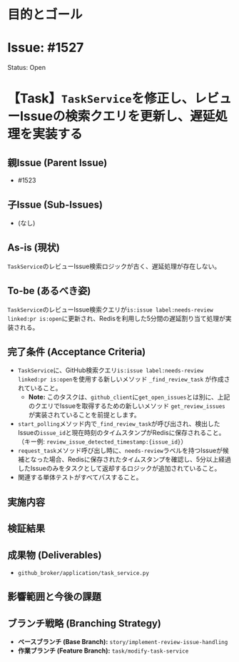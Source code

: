 # 目的とゴール
# Issue: #1527
Status: Open
# 【Task】`TaskService`を修正し、レビューIssueの検索クエリを更新し、遅延処理を実装する

## 親Issue (Parent Issue)
- #1523

## 子Issue (Sub-Issues)
- (なし)

## As-is (現状)
`TaskService`のレビューIssue検索ロジックが古く、遅延処理が存在しない。

## To-be (あるべき姿)
`TaskService`のレビューIssue検索クエリが`is:issue label:needs-review linked:pr is:open`に更新され、Redisを利用した5分間の遅延割り当て処理が実装される。

## 完了条件 (Acceptance Criteria)
- `TaskService`に、GitHub検索クエリ`is:issue label:needs-review linked:pr is:open`を使用する新しいメソッド `_find_review_task` が作成されていること。
  - **Note:** このタスクは、`github_client`に`get_open_issues`とは別に、上記のクエリでIssueを取得するための新しいメソッド `get_review_issues` が実装されていることを前提とします。
- `start_polling`メソッド内で`_find_review_task`が呼び出され、検出したIssueの`issue_id`と現在時刻のタイムスタンプがRedisに保存されること。（キー例: `review_issue_detected_timestamp:{issue_id}`）
- `request_task`メソッド呼び出し時に、`needs-review`ラベルを持つIssueが候補となった場合、Redisに保存されたタイムスタンプを確認し、5分以上経過したIssueのみをタスクとして返却するロジックが追加されていること。
- 関連する単体テストがすべてパスすること。

## 実施内容

## 検証結果

## 成果物 (Deliverables)
- `github_broker/application/task_service.py`

## 影響範囲と今後の課題

## ブランチ戦略 (Branching Strategy)
- **ベースブランチ (Base Branch):** `story/implement-review-issue-handling`
- **作業ブランチ (Feature Branch):** `task/modify-task-service`
